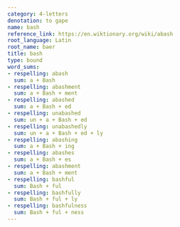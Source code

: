 ```yaml
---
category: 4-letters
denotation: to gape
name: bash
reference_link: https://en.wiktionary.org/wiki/abash
root_language: Latin
root_name: baer
title: bash
type: bound
word_sums:
- respelling: abash
  sum: a + Bash
- respelling: abashment
  sum: a + Bash + ment
- respelling: abashed
  sum: a + Bash + ed
- respelling: unabashed
  sum: un + a + Bash + ed
- respelling: unabashedly
  sum: un + a + Bash + ed + ly
- respelling: abashing
  sum: a + Bash + ing
- respelling: abashes
  sum: a + Bash + es
- respelling: abashment
  sum: a + Bash + ment
- respelling: bashful
  sum: Bash + ful
- respelling: bashfully
  sum: Bash + ful + ly
- respelling: bashfulness
  sum: Bash + ful + ness
---
```

